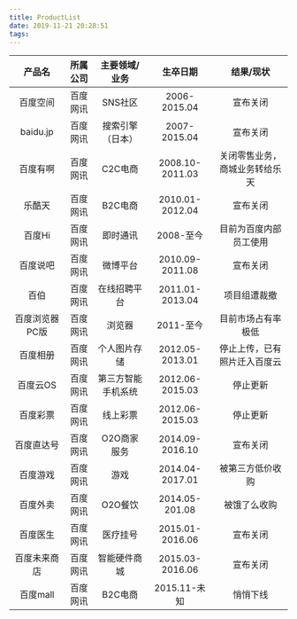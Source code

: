 ```yaml
---
title: ProductList
date: 2019-11-21 20:28:51
tags:
---
```

|产品名   | 所属公司  |主要领域/业务   | 生卒日期  | 结果/现状  |
| :------------: | :------------: | :------------: | :------------: | :------------: |
| 百度空间 | 百度网讯 | SNS社区 | 2006-2015.04 | 宣布关闭 |
| baidu.jp | 百度网讯 | 搜索引擎（日本） | 2007-2015.04 | 宣布关闭 |
| 百度有啊 | 百度网讯 | C2C电商 | 2008.10-2011.03 | 关闭零售业务，商城业务转给乐天 |
| 乐酷天 | 百度网讯 | B2C电商 | 2010.01-2012.04 | 宣布关闭 |
| 百度Hi | 百度网讯 | 即时通讯 | 2008-至今 | 目前为百度内部员工使用 |
| 百度说吧 | 百度网讯 | 微博平台 | 2010.09-2011.08 | 宣布关闭 |
| 百伯 | 百度网讯 | 在线招聘平台 | 2011.01-2013.04 | 项目组遭裁撤 |
| 百度浏览器PC版  | 百度网讯  | 浏览器  | 2011-至今  | 目前市场占有率极低  |
| 百度相册  | 百度网讯  | 个人图片存储   | 2012.05-2013.01  | 停止上传，已有照片迁入百度云  |
| 百度云OS  | 百度网讯  | 第三方智能手机系统  | 2012.06-2015.03  | 停止更新|
| 百度彩票 | 百度网讯  | 线上彩票 | 2012.06-2015.03 |停止更新
| 百度直达号 | 百度网讯  | O2O商家服务 | 2014.09-2016.10 |宣布关闭|
| 百度游戏 | 百度网讯  | 游戏 | 2014.04-2017.01 |被第三方低价收购
| 百度外卖 | 百度网讯  | O2O餐饮 | 2014.05-201.08 |被饿了么收购
| 百度医生 | 百度网讯  | 医疗挂号 | 2015.01-2016.06 |宣布关闭
| 百度未来商店 | 百度网讯  | 智能硬件商城 | 2015.03-2016.06 |宣布关闭
| 百度mall | 百度网讯  | B2C电商 | 2015.11-未知 |悄悄下线
